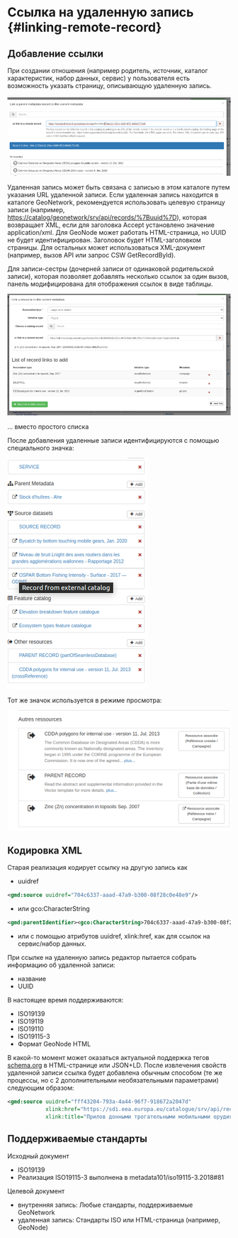 # Ссылка на удаленную запись {#linking-remote-record}

## Добавление ссылки

При создании отношения (например родитель, источник, каталог характеристик, набор данных, сервис) у пользователя есть возможность указать страницу, описывающую удаленную запись.

![](img/link-remote.png)

Удаленная запись может быть связана с записью в этом каталоге путем указания URL удаленной записи. Если удаленная запись находится в каталоге GeoNetwork, рекомендуется использовать целевую страницу записи (например, <https://catalog/geonetwork/srv/api/records/%7Buuid%7D>), которая возвращает XML, если для заголовка Accept установлено значение application/xml. Для GeoNode может работать HTML-страница, но UUID не будет идентифицирован. Заголовок будет HTML-заголовком страницы. Для остальных может использоваться XML-документ (например, вызов API или запрос CSW GetRecordById).

Для записи-сестры (дочерней записи от одинаковой родительской записи), которая позволяет добавлять несколько ссылок за один вызов, панель модифицирована для отображения ссылок в виде таблицы.

![](img/link-remote-sibling.png)

\... вместо простого списка

После добавления удаленные записи идентифицируются с помощью специального значка:

![](img/link-remote-editor.png)

Тот же значок используется в режиме просмотра:

![](img/link-remote-view.png)

## Кодировка XML

Старая реализация кодирует ссылку на другую запись как

- uuidref

```xml
<gmd:source uuidref="704c6337-aaad-47a9-b300-08f28c0e48e9"/>
```

- или gco:CharacterString

``` xml
<gmd:parentIdentifier><gco:CharacterString>704c6337-aaad-47a9-b300-08f28c0e48e9<...
```

- или с помощью атрибутов uuidref, xlink:href, как для ссылок на сервис/набор данных.

При ссылке на удаленную запись редактор пытается собрать информацию об удаленной записи:

- название
- UUID

В настоящее время поддерживаются:

- ISO19139
- ISO19119
- ISO19110
- ISO19115-3
- Формат GeoNode HTML

В какой-то момент может оказаться актуальной поддержка тегов [schema.org](https://schema.org/) в HTML-странице или JSON+LD. После извлечения свойств удаленной записи ссылка будет добавлена обычным способом (те же процессы, но с 2 дополнительными необязательными параметрами) следующим образом:

``` xml
<gmd:source uuidref="fff43204-793a-4a44-96f7-918672a2047d"
            xlink:href="https://sdi.eea.europa.eu/catalogue/srv/api/records/fff43204-793a-4a44-96f7-918672a2047d"
            xlink:title="Прилов донными трогательными мобильными орудиями лова, янв. 2020 г." />
```

## Поддерживаемые стандарты

Исходный документ

- ISO19139
- Реализация ISO19115-3 выполнена в metadata101/iso19115-3.2018#81

Целевой документ

- внутренняя запись: Любые стандарты, поддерживаемые GeoNetwork
- удаленная запись: Стандарты ISO или HTML-страница (например, GeoNode)